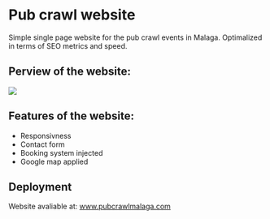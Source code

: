 # Pub crawl website

Simple single page website for the pub crawl events in Malaga. Optimalized in terms of SEO metrics and speed. 

## Perview of the website:

![](pubcrawl.gif)

## Features of the website:

* Responsivness 
* Contact form
* Booking system injected
* Google map applied

## Deployment

Website avaliable at: www.pubcrawlmalaga.com

